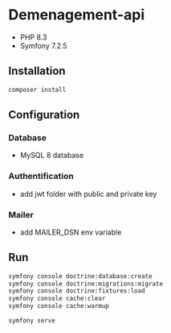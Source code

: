 # Demenagement-api

- PHP 8.3
- Symfony 7.2.5

## Installation

```bash
composer install
```

## Configuration

### Database

- MySQL 8 database

### Authentification

- add jwt folder with public and private key

### Mailer

- add MAILER_DSN env variable

## Run

```bash
symfony console doctrine:database:create
symfony console doctrine:migrations:migrate
symfony console doctrine:fixtures:load
symfony console cache:clear
symfony console cache:warmup
```

```bash
symfony serve
```
